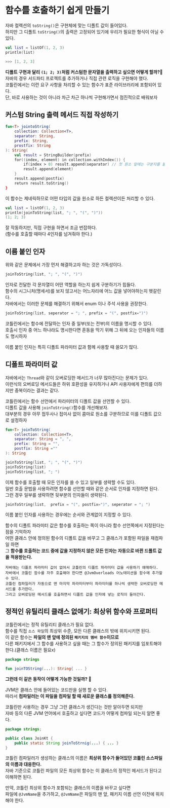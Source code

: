 함수를 호출하기 쉽게 만들기
===========================
자바 컬렉션의 `toString()`은 구현체에 맞는 디폴트 값이 들어있다.        
하지만 그 디폴트 `toString()`의 출력은 고정되어 있기에 우리가 필요한 형식이 아닐 수 있다.      

```kt
val list = listOf(1, 2, 3)
println(list)

>>> [1, 2, 3]
```
**디폴트 구현과 달리 `(1; 2; 3)`처럼 커스텀한 문자열을 출력하고 싶으면 어떻게 할까?🤔**       
자바의 경우 서드파티 프로젝트를 추가하거나 직접 관련 로직을 구현해야 했다.       
코틀린에서는 이런 요구 사항을 처리할 수 있는 함수가 표준 라이브러리에 포함되어 있다.     
단, 바로 사용하는 것이 아니라 차근 차근 하나씩 구현해가면서 점진적으로 배워보자   
          
## 커스텀 String 출력 메서드 직접 작성하기       
```kt
fun<T> jointoString(
    collection: Collection<T>,
    separator: String,
    prefix: String,
    prostfix: String
): String(
    val result = StringBuilder(prefix)
    for((index, element) in collection.withIndex()) {
        if(index > 0) result.append(separator) // 첫 원소 앞에는 구분자를 붙이면 안된다.   
        result.append(element)
    }
    result.append(postfix)
    return result.toString()
}    
```
이 함수는 제네릭하므로 어떤 타입의 값을 원소로 하든 컬렉션이든 처리할 수 있다.     

```kt
val list = listOf(1, 2, 3)
println(joinToString(list, "; ", "(", ")"))
(1; 2; 3)
```
잘 작동하지만, 직접 구현을 하면서 조금 번잡하다.       
(함수를 호출할 때마다 4인자를 넘겨줘야 한다.)      
  
## 이름 붙인 인자  
위와 같은 문제에서 가장 먼저 해결하고자 하는 것은 가독성이다.   

```kt
joinToString(list, "; ", "(", ")")
```
인자로 전달한 각 문자열이 어떤 역할을 하는지 쉽게 구분하기가 힙들다.      
함수의 시그니처(명세서)를 보지 않고서는 어느자리에 어느 값을 넣어야하는지 헷갈린다.       
자바에서는 이러한 문제를 해결하기 위해서 enum 이나 주석 사용을 권장한다.      

```kt
joinToString(list, seperator = "; ", prefix = "(", postfix=")")   
```  
코틀린에서는 함수에 전달하는 인자 중 일부(또는 전부)의 이름을 명시할 수 있다.      
호출시 인자 중 어느 하나라도 명시한다면 혼동을 막기 위해 그 뒤에 오는 인자들의 이름도 명시하자        

이름 붙인 인자는 특히 디폴트 파라미터 값과 함께 사용할 때 쓸모가 많다.  
     
## 디폴트 파라미터 값     
자바에서는 `Thread`와 같이 오버로딩한 메서드가 너무 많아진다는 문제가 있다.       
이런식의 오버로딩 메서드들은 하위 호환성을 유지하거나 API 사용자에게 편의를 더하지만 중복이라는 결과는 같다.      
 
코틀린에서는 함수 선언에서 파라미터의 디폴트 값을 선언할 수 있다.         
디폴트 값을 사용해 `joinToString()`함수를 개선해보자.          
대부분의 경우 아무 접두사나 접미사 없이 콤마로 원소를 구분하므로 이를 디폴트 값으로 설정하자     

```kt
fun<T> joinToString(
    collection: Collection<T>,
    separator: String = ", ",
    prefix: String = "",
    postfix: String =""
): String 
```
```kt
joinToString(list, "; ", "(", ")")
joinToString(list)
joinToString(list, "; ")
```
이제 함수를 호출할 때 모든 인자를 쓸 수 있고 일부를 생략할 수도 있다.    
일반 호출 문법을 사용하려면 함수를 선언할 때와 같은 순서로 인자를 지정하면 된다.   
그런 경우 일부를 생략하면 뒷부분의 인자들이 생략된다.     

```kt
joinToString(list,  prefix = "(", postfix=")", seperator = "; ")   
```
이름 붙인 인자를 사용하는 경우에는 순서와 관계없이 지정할 수 있다.    
   
함수의 디폴트 파라미터 값은 함수를 호출하는 쪽이 아니라 함수 선언쪽에서 지정된다는 점을 기억하자      
어떤 클래스 안에 정의된 함수의 디폴트 값을 바꾸고 그 클래스가 포함된 파일을 재컴파일 하면            
그 **함수를 호출하는 코드 중에 값을 지정하지 않은 모든 인자는 자동으로 바뀐 드폴트 값을 적용받는다.**          

```  
자바에는 디폴프 파라미터 값이 없어서 코틀린의 디폴트 파라미터 값을 사용하기 애매하다.     
자바에서 코틀린 함수를 자주 호출해야 한다면 @JvmOverloads 어노테이션을 함수에 추가할 수 있다.    
코틀린 컴파일러가 자동으로 맨 마지막 파라미터부터 파라미터를 하나씩 생략한 오버로딩한 메서드를 추가한다.   
그리고 오버로딩된 메서드를 호출하면서 디폴트 값을 인자에 넣는 로직이 들어간다.   
```  

## 정적인 유틸리티 클래스 없애기: 최상위 함수와 프로퍼티   
코틀린에서는 정적 유틸리티 클래스가 필요 없다.          
함수를 직접 `소스 파일`의 최상위 수준, 모든 다른 클래스의 밖에 위치시키면 된다.        
이 같은 함수는 **파일의 맨 앞에 정의된 `패키지의 멤버 함수`이므로**    
다른 패키지에서 그 함수를 사용하고 싶을 때는 그 함수가 정의된 패키지를 임포트해야 한다.(클래스 이름은 필요x)    

```kt
package strings

fun joinTOString(...): String{ ... }
```
**그런데 이 같은 동작이 어떻게 가능한 것일까? 🤔**     
            
JVM은 클래스 안에 들어있는 코드만을 실행 할 수 있다.              
따라서 **컴파일러는 이 파일을 컴파일 할 때 새로운 클래스를 정의해준다.**               
        
코틀린만 사용하는 경우 그냥 그런 클래스가 생긴다는 것만 알아두면 되지만      
자바 등의 다른 JVM 언어에서 호출하고 싶다면 코드가 어떻게 컴파일 되는지 알면 좋다.      
   
```java
package strings;

public class JoinKt {
    public static String joinToStrnig(...) { ... }   
}   
```   
코틀린 컴파일러가 생성하는 클래스의 이름은 **최상위 함수가 들어있던 코틀린 소스파일의 이름과 대응한다.**      
자바 기준으로 코틀린 파일의 모든 최상위 함수는 이 클래스의 정적인 메서드가 된다고 이해하면 된다.      
   
만약, 코틀린 최상위 함수가 포함되는 클래스의 이름을 바꾸고 싶다면        
파일에 `@JvmName`을 추가하고, `@JvmName`은 파일의 맨 앞, 패키지 이름 선언 이전에 위치해야 한다.       























  








